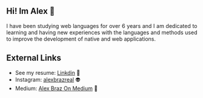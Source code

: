 ## Hi! Im Alex :rocket:
<p align="justify">
I have been studying web languages for over 6 years and I am dedicated to learning and having new experiences
with the languages and methods used to improve the development of native and web applications.
</p>

## External Links
 - See my resume: [Linkdin](https://www.linkedin.com/in/alexbrazreal/) :star2:
 - Instagram: [alexbrazreal](https://instagram.com/alexbrazreal) :alien:
 - Medium: [Alex Braz On Medium](https://alexbrazreal.medium.com/) :speech_balloon: